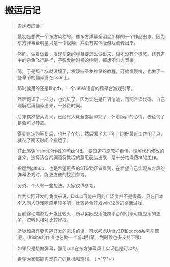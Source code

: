 # 搬运后记

>搬运者的话：

>
>最初是想做一个东方风格的，像东方弹幕全明星那样的一个作品出来。因为东方弹幕全明星只是一个视频，并没有实体版游戏流传出来。

>然而，做着做着，发现复杂的弹幕要怎么做出来，根本没有个概念。还有道中的杂鱼飞行路径，子弹发射时机的控制，都想不出方案来。

>嗯，于是那个坑就没填了，发现四圣龙神录的教程，开始慢慢啃，也做了一些章节的翻译发在csdn上。

>那时候用的还是libgdx，一个JAVA语言的跨平台游戏引擎。

>然后翻译了一部分，也弃坑了，因为实在是日语渣渣，再配合读代码，自己理解后再翻译出来，十分费时间。

>后来偶然搜索发现，已经有大佬全部翻译完了，怀着膜拜的心情，去征询了是否可以转载。

>得到肯定的答复后，也开了个坑，然后懒了大半年。刚好最近工作闲了点，就花了两天时间全搬运了。

>在此感谢Irisine的作者的辛勤付出，要知道将原教程看懂，理解代码修改的含义，选择适合的词语将教程的意思表达出来，是十分枯燥费神的工作。

>搬运到github，也是希望更多的STG爱好者看到，在希望自己实现东方风的弹幕游戏时，能更方便的找到参考。

>

>另外，个人有一些想法，大家仅供参考。

>作为实际开发的角度来说，DxLib可能应用的广泛度并不是很高，只在日本个人同人游戏圈应用较多吧，比较适合开发win32类的桌面游戏。

>目前移动端游戏开发比较火，所以实际应用能跨平台的引擎可能应用的更多，资料也相对比较好找。

>所以如果有要实际开发的需求的话，可以考虑Unity3D和cocos系列引擎吧。（Irisine的作者也在做一个游戏引擎，到时候也多支持下哦）

>如果只是想做弹幕，那用Lua在东方弹幕风上实现也是可以的。

>希望大家都能实现自己的目标和理想。 (〃'▽'〃)
